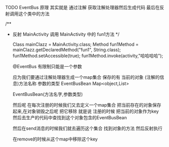 TODO  EventBus  原理  其实就是 通过注解 获取注解处理器然后生成代码  最后在反射调用这个类中的方法

 /**
 * 反射 MainActivity 调用 MainActivity 中的 fun1方法
 */

    Class mainClazz = MainActivity.class;
    Method fun1Method = mainClazz.getDeclaredMethod("fun1", String.class);
    fun1Method.setAccessible(true);
    fun1Method.invoke(activity,"哈哈哈哈");

    @EventBus 有限制只能是一个参数

    应为我们要通过注解处理器生成一个map集合 保存的有 当前的对象   (注解的信息)方法名称  参数的类型 EventBusBean
    Map<object,List<EventBusBean>>

    EventBusBean(方法名字,参数类型)

    然后呢 在每次注册的时候我们又去定义一个map集合 把当前存在的对象保存起来,在对象销毁之后呢 把它移除
    就是说 注册的时候 把当前的对象作为key  然后去生产的代码中查找到这个对象包含的EventBusBean

    然后在send消息的时候我们就去遍历这个集合 找到对象的方法 然后反射执行

    在remove的时候从这个map中移除这个key




